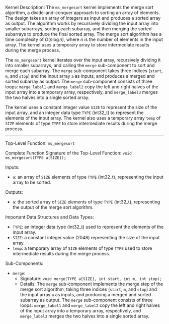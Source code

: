 Kernel Description:
The `ms_mergesort` kernel implements the merge sort algorithm, a divide-and-conquer approach to sorting an array of elements. The design takes an array of integers as input and produces a sorted array as output. The algorithm works by recursively dividing the input array into smaller subarrays, sorting each subarray, and then merging the sorted subarrays to produce the final sorted array. The merge sort algorithm has a time complexity of $O(n \log n)$, where $n$ is the number of elements in the input array. The kernel uses a temporary array to store intermediate results during the merge process.

The `ms_mergesort` kernel iterates over the input array, recursively dividing it into smaller subarrays, and calling the `merge` sub-component to sort and merge each subarray. The `merge` sub-component takes three indices (`start`, `m`, and `stop`) and the input array `a` as inputs, and produces a merged and sorted subarray as output. The `merge` sub-component consists of three loops: `merge_label1` and `merge_label2` copy the left and right halves of the input array into a temporary array, respectively, and `merge_label3` merges the two halves into a single sorted array.

The kernel uses a constant integer value `SIZE` to represent the size of the input array, and an integer data type `TYPE` (int32_t) to represent the elements of the input array. The kernel also uses a temporary array `temp` of `SIZE` elements of type `TYPE` to store intermediate results during the merge process.

---

Top-Level Function: `ms_mergesort`

Complete Function Signature of the Top-Level Function:
`void ms_mergesort(TYPE a[SIZE]);`

Inputs:
- `a`: an array of `SIZE` elements of type `TYPE` (int32_t), representing the input array to be sorted.

Outputs:
- `a`: the sorted array of `SIZE` elements of type `TYPE` (int32_t), representing the output of the merge sort algorithm.

Important Data Structures and Data Types:
- `TYPE`: an integer data type (int32_t) used to represent the elements of the input array.
- `SIZE`: a constant integer value (2048) representing the size of the input array.
- `temp`: a temporary array of `SIZE` elements of type `TYPE` used to store intermediate results during the merge process.

Sub-Components:
- `merge`:
    - Signature: `void merge(TYPE a[SIZE], int start, int m, int stop);`
    - Details: The `merge` sub-component implements the merge step of the merge sort algorithm, taking three indices (`start`, `m`, and `stop`) and the input array `a` as inputs, and producing a merged and sorted subarray as output. The `merge` sub-component consists of three loops: `merge_label1` and `merge_label2` copy the left and right halves of the input array into a temporary array, respectively, and `merge_label3` merges the two halves into a single sorted array.